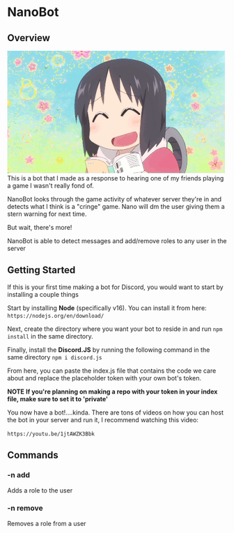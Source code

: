 # NanoBot

## Overview 

<img src="/images/nano.gif"/>
This is a bot that I made as a response to hearing one of my friends playing a game 
I wasn't really fond of.

NanoBot looks through the game activity of whatever server they're in and detects what 
I think is a "cringe" game. Nano will dm the user giving them a stern warning for next time.

But wait, there's more!

NanoBot is able to detect messages and add/remove roles to any user in the server

## Getting Started

If this is your first time making a bot for Discord, you would want to start by installing a couple things

Start by installing **Node** (specifically v16). You can install it from here: `https://nodejs.org/en/download/`

Next, create the directory where you want your bot to reside in and run `npm install` in the same directory.

Finally, install the **Discord.JS** by running the following command in the same directory `npm i discord.js`

From here, you can paste the index.js file that contains the code we care about and replace the placeholder 
token with your own bot's token.

**NOTE**
**If you're planning on making a repo with your token in your index file, make sure to set it to 'private'**

You now have a bot!....kinda. There are tons of videos on how you can host the bot in your server and run it,
I recommend watching this video: 

`https://youtu.be/1jtAWZK3Bbk`

## Commands

### -n add <role>

Adds a role to the user

### -n remove <role>

Removes a role from a user


